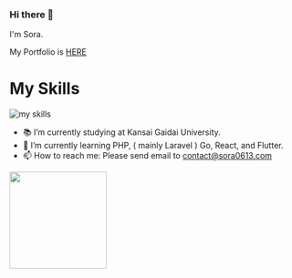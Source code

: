 ### Hi there 👋

I'm Sora.

My Portfolio is <a href="https://sora0613.com">HERE</a> 

# My Skills
<img alt="my skills" src="https://skillicons.dev/icons?theme=dark&perline=8&i=go,php,python,ts,js,html,css,react,git,github,apple,docker,phpstorm,mysql" />


- 📚 I’m currently studying at Kansai Gaidai University.
- 🌱 I’m currently learning PHP, ( mainly Laravel ) Go, React, and Flutter.
- 📫 How to reach me: Please send email to contact@sora0613.com


<a href="https://github.com/sora0613">
  <img align="left" height="170px" src="https://github-readme-stats.vercel.app/api/top-langs/?username=Sora0613&layout=compact&theme=dracula" />
</a>

